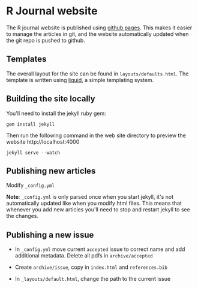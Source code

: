 # R Journal website

The R journal website is published using [github pages](http://pages.github.com/). This makes it easier to manage the articles in git, and the website automatically updated when the git repo is pushed to github.

## Templates

The overall layout for the site can be found in `layouts/defaults.html`.  The template is written using [liquid](https://github.com/Shopify/liquid/wiki/Liquid-for-Designers), a simple templating system.

## Building the site locally

You'll need to install the jekyll ruby gem:

```
gem install jekyll
```

Then run the following command in the web site directory to preview the website http://localhost:4000

```
jekyll serve --watch
```

## Publishing new articles

Modify `_config.yml`

__Note__: `_config.yml` is only parsed once when you start jekyll, it's not automatically updated like when you modify html files. This means that whenever you add new articles you'll need to stop and restart jekyll to see the changes.

## Publishing a new issue

* In `_config.yml` move current `accepted` issue to correct name and add additional metadata. Delete all pdfs in `archive/accepted`

* Create `archive/issue`, copy in `index.html` and `references.bib`

* In `_layouts/default.html`, change the path to the current issue
